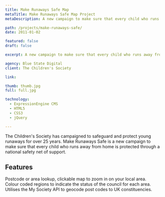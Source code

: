 ```yaml
---
title: Make Runaways Safe Map
metaTitle: Make Runaways Safe Map Project
metaDescription: A new campaign to make sure that every child who runs away from home is protected through a national safety net of support.

path: /projects/make-runaways-safe/
date: 2011-01-02

featured: false
draft: false

excerpt: A new campaign to make sure that every child who runs away from home is protected through a national safety net of support.

agency: Blue State Digital
client: The Children's Society

link:

thumb: thumb.jpg
full: full.jpg

technology:
  - ExpressionEngine CMS
  - HTML5
  - CSS3
  - jQuery

---
```

The Children's Society has campaigned to safeguard and protect young runaways for over 25 years. Make Runaways Safe is a new campaign to make sure that every child who runs away from home is protected through a national safety net of support.

## Features

Postcode or area lookup, clickable map to zoom in on your local area. Colour coded regions to indicate the status of the council for each area. Utilises the My Society API to geocode post codes to UK constituencies.
